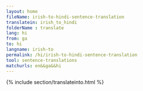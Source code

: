 ```yaml
---
layout: home
fileName: irish-to-hindi-sentence-translation
translatein: irish_to_hindi
folderName : translate
lang: hi
from: ga
to: hi
langname: irish-to
permalink: /hi/irish-to-hindi-sentence-translation
tool: sentence-translations
matchurls: en&&ga&&hi
---
```

{% include section/translateinto.html %}
